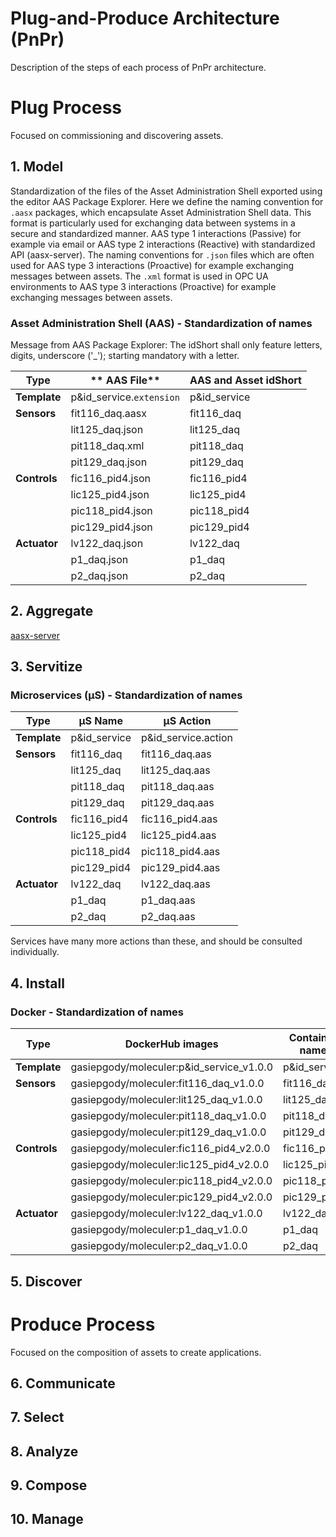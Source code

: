 # Plug-and-Produce Architecture (PnPr)

Description of the steps of each process of PnPr architecture.

# Plug Process

Focused on commissioning and discovering assets.

## 1. Model 

Standardization of the files of the Asset Administration Shell exported using the editor AAS Package Explorer. Here we define the naming convention for `.aasx` packages, which encapsulate Asset Administration Shell data. This format is particularly used for exchanging data between systems in a secure and standardized manner. AAS type 1 interactions (Passive) for example via email or AAS type 2 interactions (Reactive) with standardized API (aasx-server). The naming conventions for `.json` files which are often used for AAS type 3 interactions (Proactive) for example exchanging messages between assets. 
The `.xml` format is used in OPC UA environments to AAS type 3 interactions (Proactive) for example exchanging messages between assets.

### Asset Administration Shell (AAS) - Standardization of names
Message from AAS Package Explorer: The idShort shall only feature letters, digits, underscore ('_'); starting mandatory with a letter.

| **Type**     | ** AAS File**            | **AAS and Asset idShort** |
| ------------ | ------------------------ | ------------------------- |
| **Template** | p&id_service.`extension` | p&id_service              |
| **Sensors**  | fit116_daq.aasx          | fit116_daq                |
|              | lit125_daq.json          | lit125_daq                |
|              | pit118_daq.xml           | pit118_daq                |
|              | pit129_daq.json          | pit129_daq                |
| **Controls** | fic116_pid4.json         | fic116_pid4               |
|              | lic125_pid4.json         | lic125_pid4               |
|              | pic118_pid4.json         | pic118_pid4               |
|              | pic129_pid4.json         | pic129_pid4               |
| **Actuator** | lv122_daq.json           | lv122_daq                 |
|              | p1_daq.json              | p1_daq                    |
|              | p2_daq.json              | p2_daq                    |




## 2. Aggregate
[aasx-server](https://github.com/pontarolli/aasx-server)


## 3. Servitize

### Microservices (μS) - Standardization of names


| **Type**     | **μS Name**  | **μS Action**       |
| ------------ | ------------ | ------------------- |
| **Template** | p&id_service | p&id_service.action |
| **Sensors**  | fit116_daq   | fit116_daq.aas      |
|              | lit125_daq   | lit125_daq.aas      |
|              | pit118_daq   | pit118_daq.aas      |
|              | pit129_daq   | pit129_daq.aas      |
| **Controls** | fic116_pid4  | fic116_pid4.aas     |
|              | lic125_pid4  | lic125_pid4.aas     |
|              | pic118_pid4  | pic118_pid4.aas     |
|              | pic129_pid4  | pic129_pid4.aas     |
| **Actuator** | lv122_daq    | lv122_daq.aas       |
|              | p1_daq       | p1_daq.aas          |
|              | p2_daq       | p2_daq.aas          |

Services have many more actions than these, and should be consulted individually.

## 4. Install


### Docker - Standardization of names

| **Type**     | **DockerHub images**                     | **Container name**  |
| ------------ | ---------------------------------------- | ------------------- |
| **Template** | gasiepgody/moleculer:p&id_service_v1.0.0 | p&id_service        |
| **Sensors**  | gasiepgody/moleculer:fit116_daq_v1.0.0   | fit116_daq          |
|              | gasiepgody/moleculer:lit125_daq_v1.0.0   | lit125_daq          |
|              | gasiepgody/moleculer:pit118_daq_v1.0.0   | pit118_daq          |
|              | gasiepgody/moleculer:pit129_daq_v1.0.0   | pit129_daq          |
| **Controls** | gasiepgody/moleculer:fic116_pid4_v2.0.0  | fic116_pid4         |
|              | gasiepgody/moleculer:lic125_pid4_v2.0.0  | lic125_pid4         |
|              | gasiepgody/moleculer:pic118_pid4_v2.0.0  | pic118_pid4         |
|              | gasiepgody/moleculer:pic129_pid4_v2.0.0  | pic129_pid4         |
| **Actuator** | gasiepgody/moleculer:lv122_daq_v1.0.0    | lv122_daq           |
|              | gasiepgody/moleculer:p1_daq_v1.0.0       | p1_daq              |
|              | gasiepgody/moleculer:p2_daq_v1.0.0       | p2_daq              |

## 5. Discover

# Produce Process

Focused on the composition of assets to create applications.

## 6. Communicate
## 7. Select
## 8. Analyze
## 9. Compose
## 10. Manage


